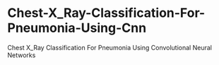 # Chest-X_Ray-Classification-For-Pneumonia-Using-Cnn
Chest X_Ray Classification For Pneumonia Using Convolutional Neural Networks
